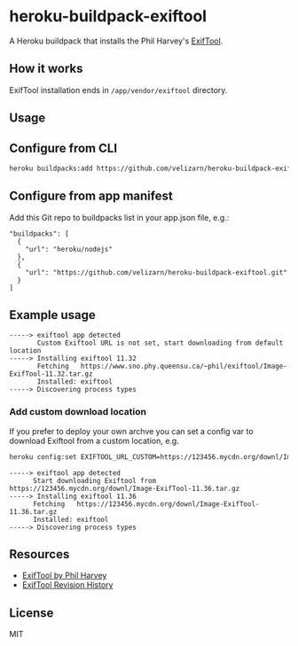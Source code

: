 heroku-buildpack-exiftool
=========================

A Heroku buildpack that installs the Phil Harvey's [ExifTool](http://www.sno.phy.queensu.ca/~phil/exiftool/).

## How it works

ExifTool installation ends in `/app/vendor/exiftool` directory.

Usage
-----

## Configure from CLI

```bash
heroku buildpacks:add https://github.com/velizarn/heroku-buildpack-exiftool
```

## Configure from app manifest

Add this Git repo to buildpacks list in your app.json file, e.g.:
```
"buildpacks": [
  {
    "url": "heroku/nodejs"
  },
  {
    "url": "https://github.com/velizarn/heroku-buildpack-exiftool.git"
  }
]
```

## Example usage

```
-----> exiftool app detected
       Custom Exiftool URL is not set, start downloading from default location
-----> Installing exiftool 11.32
       Fetching   https://www.sno.phy.queensu.ca/~phil/exiftool/Image-ExifTool-11.32.tar.gz
       Installed: exiftool
-----> Discovering process types
```

### Add custom download location

If you prefer to deploy your own archve you can set a config var to download Exiftool from a custom location, e.g.

```bash
heroku config:set EXIFTOOL_URL_CUSTOM=https://123456.mycdn.org/downl/Image-ExifTool-11.36.tar.gz
```
```
-----> exiftool app detected
      Start downloading Exiftool from https://123456.mycdn.org/downl/Image-ExifTool-11.36.tar.gz
-----> Installing exiftool 11.36
      Fetching   https://123456.mycdn.org/downl/Image-ExifTool-11.36.tar.gz
      Installed: exiftool
-----> Discovering process types
```

## Resources

- [ExifTool by Phil Harvey](https://www.sno.phy.queensu.ca/~phil/exiftool/)
- [ExifTool Revision History](http://owl.phy.queensu.ca/~phil/exiftool/rss.xml)

## License

MIT
